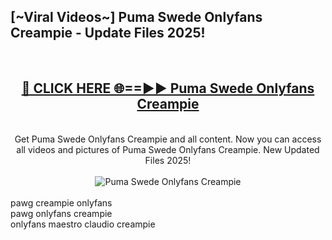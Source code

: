 <h2>[~Viral Videos~] Puma Swede Onlyfans Creampie - Update Files 2025!</h2>
<br>
<div align="center">
<h2><a href="https://betterlinks.top/A2PfLJ" rel="nofollow">🔴 CLICK HERE 🌐==►► Puma Swede Onlyfans Creampie</a></h2>
<br>
Get Puma Swede Onlyfans Creampie and all content. Now you can access all videos and pictures of Puma Swede Onlyfans Creampie. New Updated Files 2025!
<br>
<br>
<a href="https://betterlinks.top/A2PfLJ" rel="nofollow" data-target="animated-image.originalLink"><img src="https://i.ibb.co.com/WyWwxjT/player-gif2.gif" alt="Puma Swede Onlyfans Creampie" style="max-width: 100%; display: inline-block;" data-target="animated-image.originalImage"></a>
</div>
<br>
pawg creampie onlyfans<br>
pawg onlyfans creampie<br>
onlyfans maestro claudio creampie